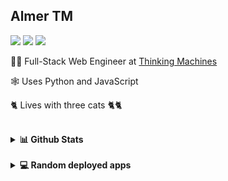 
<!--
TODO: Hits counter API check
![Visitor Count](https://profile-counter.glitch.me/mamerisawesome/count.svg)
-->

## **Almer TM**

<a href="https://www.github.com/mamerisawesome/"><img src="https://img.shields.io/github/followers/mamerisawesome?style=for-the-badge&logo=github&logoColor=white&color=white"></a>
<a href="https://www.linkedin.com/in/mamerisawesome/"><img src="https://img.shields.io/badge/LinkedIn-0077B5?style=for-the-badge&logo=linkedin&logoColor=white"></a>
<a href="mailto:atm.almermendoza@gmail.com"><img src="https://img.shields.io/badge/Gmail-D14836?style=for-the-badge&logo=gmail&logoColor=white"></a>

🧑‍💻 Full-Stack Web Engineer at [Thinking Machines](https://thinkingmachin.es/)

🕸️ Uses Python and JavaScript

🐈 Lives with three cats 🐈🐈

<br />

<details>
  <summary><b>📊 Github Stats</b></summary>

  <br />

  ![Almer's GitHub stats](https://github-readme-stats.vercel.app/api?username=mamerisawesome&show_icons=true&theme=dark)

  [![Top Languages](https://github-readme-stats.vercel.app/api/top-langs/?username=mamerisawesome&layout=compact&theme=dark)](https://github.com/mamerisawesome)
</details>

<br />

<details>
  <summary><b>💻 Random deployed apps</b></summary>

  <br />

  - [Journaling Application that saves to local storage](https://maktabajournal.netlify.app/)

  <div style="display: flex; gap: 10px">
    <img src="./assets/Landing.png" />
    <img src="./assets/Entries.png" />
  </div>

  *Screenshots of Application*

  - [Open sites in draggable containers](https://dragtab.netlify.app/)
  - [Tic-Tac-Toe](https://mamer-tictactoe.netlify.app/)
  - [Beshyfy](https://beshyfy.netlify.app/)
</details>
